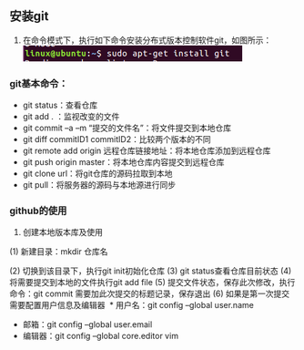 ## 安装git
1.	在命令模式下，执行如下命令安装分布式版本控制软件git，如图所示：
![安装git](https://github.com/shilingyu/MySQL-doc/blob/master/img/安装git.png)
### git基本命令：
*	git status：查看仓库
*	git add . ：监视改变的文件
*	git commit –a –m “提交的文件名”：将文件提交到本地仓库
*	git diff commitID1 commitID2：比较两个版本的不同
*	git remote add origin 远程仓库链接地址：将本地仓库添加到远程仓库
*	git push origin master：将本地仓库内容提交到远程仓库
*	git clone url：将git仓库的源码拉取到本地
*	git pull：将服务器的源码与本地源进行同步
### github的使用
1.	创建本地版本库及使用
  
  (1)	新建目录：mkdir 仓库名
    
  (2)	切换到该目录下，执行git init初始化仓库
  (3)	git status查看仓库目前状态
  (4)	将需要提交到本地的文件执行git add file
  (5)	提交文件状态，保存此次修改，执行命令：git commit 需要加此次提交的标题记录，保存退出
  (6)	如果是第一次提交需要配置用户信息及编辑器
  *	用户名：git config –global user.name
  *	邮箱：git config –global user.email
  *	编辑器：git config –global core.editor vim

